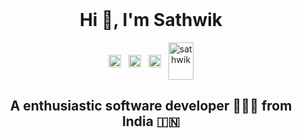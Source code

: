 <header>
<link rel="stylesheet" href="https://cdn.jsdelivr.net/gh/devicons/devicon@master/devicon.min.css">
</header>
<h1 align="center">Hi 👋, I'm Sathwik</h1>
<p align="center">
<a href=https://twitter.com/Sathwik_7wik?s=09 target="blank"><img align="center" src=https://cdn.jsdelivr.net/npm/simple-icons@3.0.1/icons/twitter.svg alt="sathwik" height="20" width="20" /></a>&nbsp&nbsp
<a href=https://www.linkedin.com/in/chsathwik/ target="blank"><img align="center" src=https://cdn.jsdelivr.net/npm/simple-icons@3.0.1/icons/linkedin.svg alt="sathwik" height="20" width="20" /></a>&nbsp&nbsp
<a href=https://www.instagram.com/7wik.ch/?hl=en target="blank"><img align="center" src=https://cdn.jsdelivr.net/npm/simple-icons@v3/icons/instagram.svg alt="sathwik" height="20" width="20"/></a>&nbsp&nbsp
<a href=https://500px.com/p/sathwikchepyala99 target="blank"><img align="center" src=https://cdn.jsdelivr.net/npm/simple-icons@v3/icons/500px.svg alt="sathwik" height="60" width="40"/></a>
</p>

<h2 align="center">A enthusiastic software developer 🧑🏽‍💻 from India 🇮🇳</h2>
<i class="devicon-twitter-plain colored"></i>
<!--
**sevenwik/sevenwik** is a ✨ _special_ ✨ repository because its `README.md` (this file) appears on your GitHub profile.

Here are some ideas to get you started:

- 🔭 I’m currently working on ...
- 🌱 I’m currently learning ...
- 👯 I’m looking to collaborate on ...
- 🤔 I’m looking for help with ...
- 💬 Ask me about ...
- 📫 How to reach me: ...
- 😄 Pronouns: ...
- ⚡ Fun fact: ...
-->
